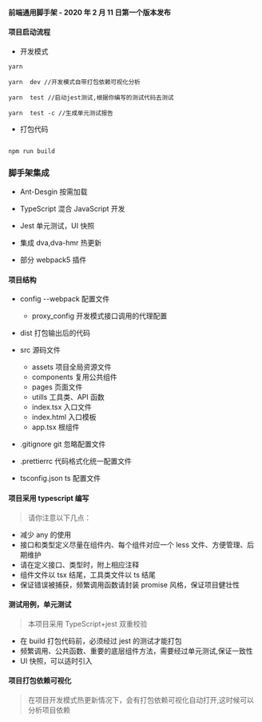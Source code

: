 #### 前端通用脚手架 - 2020 年 2 月 11 日第一个版本发布

#### 项目启动流程

-   开发模式

```
yarn

yarn  dev //开发模式自带打包依赖可视化分析

yarn  test //启动jest测试,根据你编写的测试代码去测试

yarn  test -c //生成单元测试报告
```

-   打包代码

```

npm run build

```

### 脚手架集成

-   Ant-Desgin 按需加载

-   TypeScript 混合 JavaScript 开发

-   Jest 单元测试，UI 快照

-   集成 dva,dva-hmr 热更新

-   部分 webpack5 插件

#### 项目结构

-   config --webpack 配置文件
    -   proxy_config 开发模式接口调用的代理配置
-   dist 打包输出后的代码

-   src 源码文件

    -   assets 项目全局资源文件
    -   components 复用公共组件
    -   pages 页面文件
    -   utills 工具类、API 函数
    -   index.tsx 入口文件
    -   index.html 入口模板
    -   app.tsx 根组件

-   .gitignore git 忽略配置文件

-   .prettierrc 代码格式化统一配置文件

-   tsconfig.json ts 配置文件

#### 项目采用 typescript 编写

> 请你注意以下几点：

-   减少 any 的使用
-   接口和类型定义尽量在组件内、每个组件对应一个 less 文件、方便管理、后期维护
-   请在定义接口、类型时，附上相应注释
-   组件文件以 tsx 结尾，工具类文件以 ts 结尾
-   保证错误被捕获，频繁调用函数请封装 promise 风格，保证项目健壮性

#### 测试用例，单元测试

> 本项目采用 TypeScript+jest 双重校验

-   在 build 打包代码前，必须经过 jest 的测试才能打包
-   频繁调用、公共函数、重要的底层组件方法，需要经过单元测试,保证一致性
-   UI 快照，可以适时引入

#### 项目打包依赖可视化

> 在项目开发模式热更新情况下，会有打包依赖可视化自动打开,这时候可以分析项目依赖

